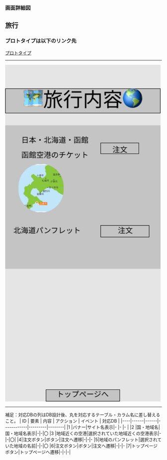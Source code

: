 ### 画面詳細図
## 旅行
### プロトタイプは以下のリンク先
[プロトタイプ](https://www.figma.com/file/YG5ey5pOtI5ZYlaZHWfvS7/Untitled?node-id=11%3A13)
*****
<img src="../img/旅行内容.png" width="500">

*****
補足：対応DBの列はDB設計後、丸を対応するテーブル・カラム名に差し替えること。
| ID | 要素 | 内容 | アクション | イベント | 対応DB |
|----|------|------|------------|---------|--------|
|1   |バナー|サイト名表示|-      |-        |-       |
|2   |国・地域名|国・地域名表示|-|-|〇
|3  |地域近くの空港|選択されていた地域近くの空港表示|-|-|〇| 
|4|注文ボタン|ボタン|注文へ遷移|-|-|-
|5|地域のパンフレット|選択されていた地域の名前|-|-|〇
|6|注文ボタン|ボタン|注文へ遷移|-|-|-
|7|トップページボタン|トップページへ遷移|-|-|-|
